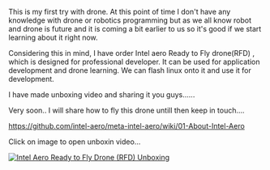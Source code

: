 This is my first try with drone. At this point of time I don't have any knowledge with drone or robotics programming but as we all know robot and drone is future and it is coming a bit earlier to us so it's good if we start learning about it right now.

Considering this in mind, I have order Intel aero Ready to Fly drone(RFD) , which is designed for professional developer. It can be used for application development and drone learning. We can flash linux onto it and use it for development.

I have made unboxing video and sharing it you guys......

Very soon.. I will share how to fly this drone untill then keep in touch....

https://github.com/intel-aero/meta-intel-aero/wiki/01-About-Intel-Aero 

Click on image to open unboxin video...

[![Intel Aero Ready to Fly Drone (RFD) Unboxing](https://raw.githubusercontent.com/intel-aero/Documents/master/doc_photos/unboxing_Intel_Aero_RTK_kit.jpg)](https://www.youtube.com/watch?v=c5OaTRX93DI)


